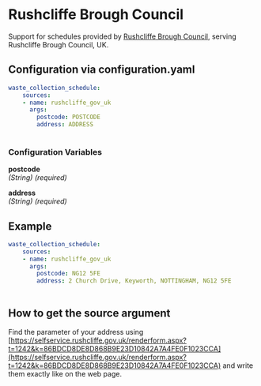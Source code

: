 # Rushcliffe Brough Council

Support for schedules provided by [Rushcliffe Brough Council](https://www.rushcliffe.gov.uk/), serving Rushcliffe Brough Council, UK.

## Configuration via configuration.yaml

```yaml
waste_collection_schedule:
    sources:
    - name: rushcliffe_gov_uk
      args:
        postcode: POSTCODE
        address: ADDRESS
        
```

### Configuration Variables

**postcode**  
*(String) (required)*

**address**  
*(String) (required)*

## Example

```yaml
waste_collection_schedule:
    sources:
    - name: rushcliffe_gov_uk
      args:
        postcode: NG12 5FE
        address: 2 Church Drive, Keyworth, NOTTINGHAM, NG12 5FE
        
```

## How to get the source argument

Find the parameter of your address using [https://selfservice.rushcliffe.gov.uk/renderform.aspx?t=1242&k=86BDCD8DE8D868B9E23D10842A7A4FE0F1023CCA](https://selfservice.rushcliffe.gov.uk/renderform.aspx?t=1242&k=86BDCD8DE8D868B9E23D10842A7A4FE0F1023CCA) and write them exactly like on the web page.
